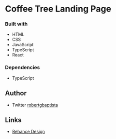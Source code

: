 # Coffee Tree Landing Page

### Built with
- HTML
- CSS
- JavaScript
- TypeScript
- React

### Dependencies
- TypeScript

## Author
- Twitter [robertgbaptista](https://twitter.com/robertgbaptista)

## Links
- [Behance Design](https://www.behance.net/gallery/128208613/Landing-Page-for-Coffee-House)

